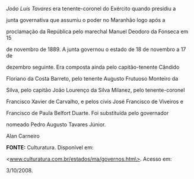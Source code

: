 

*João Luís Tavares* era tenente-coronel do Exército quando presidiu a

junta governativa que assumiu o poder no Maranhão logo após a

proclamação da República pelo marechal Manuel Deodoro da Fonseca em 15

de novembro de 1889. A junta governou o estado de 18 de novembro a 17 de

dezembro seguinte. Era composta ainda pelo capitão-tenente Cândido

Floriano da Costa Barreto, pelo tenente Augusto Frutuoso Monteiro da

Silva, pelo capitão João Lourenço da Silva Milanez, pelo tenente-coronel

Francisco Xavier de Carvalho, e pelos civis José Francisco de Viveiros e

Francisco de Paula Belfort Duarte. Foi substituída pelo governador

nomeado Pedro Augusto Tavares Júnior.



Alan Carneiro



**FONTE:** Culturatura. Disponível em:

\<www.culturatura.com.br/estados/ma/governos.htm\>. Acesso em:

3/10/2008.

